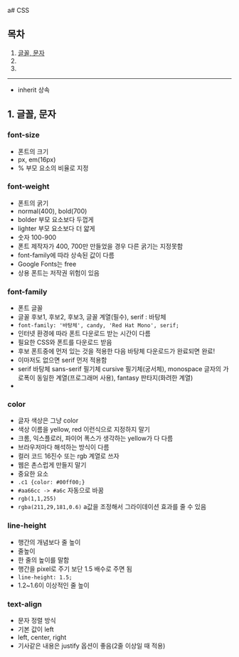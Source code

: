 a# CSS

## 목차
<ol>
  <li><a href="#a">글꼴, 문자 </a></li>
  <li><a href="#"> </a></li>
  <li><a href="#"> </a></li>
</ol>

---
- inherit 상속

<div id="a"></div>

## 1. 글꼴, 문자

### font-size
- 폰트의 크기
- px, em(16px)
- % 부모 요소의 비율로 지정

### font-weight
- 폰트의 굵기
- normal(400), bold(700)
- bolder 부모 요소보다 두껍게
- lighter 부모 요소보다 더 얇게
- 숫자 100-900
- 폰트 제작자가 400, 700만 만들었을 경우 다른 굵기는 지정못함
- font-family에 따라 상속된 값이 다름 
- Google Fonts는 free
- 상용 폰트는 저작권 위험이 있음

### font-family
- 폰트 글꼴
- 글꼴 후보1, 후보2, 후보3, 글꼴 계열(필수), serif : 바탕체
- `font-family: '바탕체', candy, 'Red Hat Mono', serif;`
- 인터넷 환경에 따라 폰트 다운로드 받는 시간이 다름
- 필요한 CSS와 폰트를 다운로드 받음
- 후보 폰트중에 먼저 있는 것을 적용한 다음 바탕체 다운로드가 완료되면 완료!
- 이마저도 없으면 serif 먼저 적용함
- serif 바탕체 sans-serif 필기체 cursive 필기체(궁서체), monospace 글자의 가로폭이 동일한 계열(프로그래머 사용), fantasy 판타지(화려한 계열)
- 


### color
- 글자 색상은 그냥 color
- 색상 이름을 yellow, red 이런식으로 지정하지 말기
- 크롬, 익스플로러, 파이어 폭스가 생각하는 yellow가 다 다름
- 브라우저마다 해석하는 방식이 다름
- 컬러 코드 16진수 또는 rgb 계열로 쓰자
- 웹은 촌스럽게 만들지 말기
- 중요한 요소
- `.c1 {color: #00ff00;}`
- `#aa66cc -> #a6c` 자동으로 바꿈
- `rgb(1,1,255)`
- `rgba(211,29,181,0.6)` a값을 조정해서 그라이데이션 효과를 줄 수 있음

### line-height
- 행간의 개념보다 줄 높이
- 줄높이
- 한 줄의 높이를 말함
- 행간을 pixel로 주기 보단 1.5 배수로 주면 됨
- `line-height: 1.5;`
- 1.2~1.6이 이상적인 줄 높이
  
### text-align
- 문자 정렬 방식
- 기본 값이 left
- left, center, right
- 기사같은 내용은 justify 옵션이 좋음(2줄 이상일 때 적용)